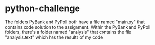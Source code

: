 # python-challenge

The folders PyBank and PyPoll both have a file named "main.py" that contains code solution to the assignment.
Within the PyBank and PyPoll folders, there's a folder named "analysis" that contains the file "analysis.text" which has the results of my code.
